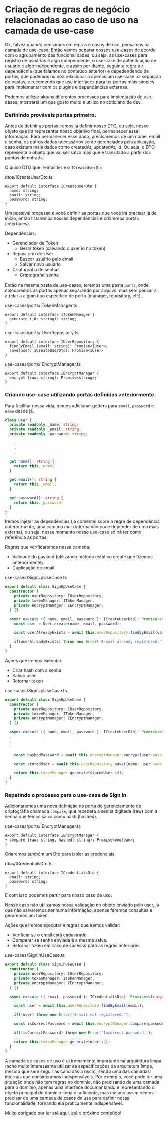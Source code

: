 # Criação de regras de negócio relacionadas ao caso de uso na camada de use-case

Ok, talvez quando pensamos em regras e casos de uso, pensamos na camada de use-case. Então vamos separar nossos use-cases de acordo com o agrupamento das funcionalidades, ou seja, as use-cases para registro de usuários é algo independente, o use-case de autenticação de usuário é algo independente, e assim por diante, seguinte regra de dependêcnia (que falamos no conteúdo anterior) e depedendendo de portas, que podemos ou nõa relacionar a apenas um use-case na separção de pastas, e recomendo que use interfaces para ter portas mais simples para implementar com os plugins e dependências externas.

Podemos utilizar alguns diferentes processos para implentação de use-cases, mostrarei um que gosto muito e utilizo no cotidiano de dev.

### Definindo prováveis portas primeiro.

Antes de definir as portas iremos já definir nosso DTO, ou seja, nosso objeto que irá representar nosso objetivo final, permanecer essa informação.
Para permanecer esse dado, precisaremos de um nome, email e senha, os outros dados necessários serão gerenciados pela aplicação, caso existam mais dados como createdAt, updatedAt, id. Ou seja, o DTO representa o objeto que vai ser salvo mas que é transitado a partir dos pontos de entrada.

O único DTO que iremos ter é o `ICreateUserDto`

dtos/ICreateUserDto.ts
```typescrpit
export default interface ICreateUserDto {
  name: string;
  email: string;
  password: string;
}
```

Um possível processo é você definir as portas que você irá precisar já de inicio, então listaremos nossas dependências e criaremos portas (interfaces).

Dependências:

- Gerenciador de Token
  - Gerar token (salvando o user id no token)
- Repositorio de User
  - Buscar usuário pelo email
  - Salvar novo usuário
- Criptografia de senhas
  - Criptografar senha


Então na mesma pasta de use-cases, teremos uma pasta `ports`, onde colocaremos as portas apenas separando por arquivo, mas sem pensar a atrelar a algum tipo especifico de porta (manager, repository, etc).


use-cases/ports/ITokenManager.ts
```typescrpit
export default interface ITokenManager {
  generate (id: string): string;
}
```


use-cases/ports/IUserRepository.ts
```typescrpit
export default interface IUserRepository {
  findByEmail (email: string): Promise<IUser>;
  save(user: ICreateUserDto): Promise<IUser>
}
```


use-cases/ports/IEncryptManager.ts
```typescrpit
export default interface IEncryptManager {
  encrypt (raw: string): Promise<string>;
}
```

### Criando use-case utilizando portas definidas anteriormente

Para facilitar nossa vida, iremos adicionar getters para `email`, `password` e `name` desde já.

```typescript
class User {
  private readonly _name: string;
  private readonly _email: string;
  private readonly _password: string;

	.
	.
	.

  get name(): string {
    return this._name;
  }

  get email(): string {
    return this._email;
  }

  get password(): string {
    return this._password;
  }
}
```

Iremos injetar as dependências (já comentei sobre a regra de dependência anteriormente, uma camada mais interna não pode depender de uma mais externa), ou seja, nesse momento nosso use-case só irá ter como referência as portas.

Regras que verificaremos nessa camada:
- Validade do payload (utilizando método estático create que fizemos anteriormente).
- Duplicação de email

use-cases/SignUpUseCase.ts
```typescript
export default class SignUpUseCase {
  constructor (
    private userRepository: IUserRepository,
    private tokenManager: ITokenManager,
    private encryptManager: IEncryptManager,
  ) {}

  async execute ({ name, email, password }: ICreateUserDto): Promise<string> {
    const user = User.create(name, email, password);

    const userAlreadyExists = await this.userRepository.findByEmail(user.email);

    if(userAlreadyExists) throw new Error('E-mail already registered.');
  }
}
```

Ações que iremos executar:
- Criar hash com a senha
- Salvar user
- Retornar token

use-cases/SignUpUseCase.ts
```typescript
export default class SignUpUseCase {
  constructor (
    private userRepository: IUserRepository,
    private tokenManager: ITokenManager,
    private encryptManager: IEncryptManager,
  ) {}

  async execute ({ name, email, password }: ICreateUserDto): Promise<string> {
  .
  .
  .

    const hashedPassword = await this.encryptManager.encrypt(user.password);

    const storedUser = await this.userRepository.save({name: user.name, email: user.email, password: hashedPassword });

    return this.tokenManager.generate(storedUser.id);
  }
}
```

### Repetindo o processo para o use-case de Sign In

Adicionaremos uma nova definição na porta de gerenciamento de criptográfia chamada `compare`, que receberá a senha digitada (raw) com a senha que temos salva como hash (hashed).

use-cases/ports/IEncryptManager.ts
```typescrpit
export default interface IEncryptManager {
+ compare (raw: string, hashed: string): Promise<boolean>;
}
```

Criaremos também um Dto para isolar as credenciais.

dtos/ICredentialsDto.ts
```typescrpit
export default interface ICredentialsDto {
  email: string;
  password: string;
}
```

E com isso podemos partir para nosso caso de uso.

Nesse caso não utilizamos nossa validação no objeto enviado pelo user, já que não salvaremos nenhuma informação, apenas faremos consultas e geraremos um token.


Ações que iremos executar e regras que iremos validar:
- Verificar se o email está cadastrado
- Comparar se senha enviada é a mesma salva.
- Retornar token em caso de sucesso para as regras anteriores

use-cases/SignInUseCase.ts
```typescript
export default class SignInUseCase {
  constructor (
    private userRepository: IUserRepository,
    private tokenManager: ITokenManager,
    private encryptManager: IEncryptManager,
  ) {}

  async execute ({ email, password }: ICredentialsDto): Promise<string> {

    const user = await this.userRepository.findByEmail(email);

    if(!user) throw new Error('E-mail not registered.');

    const isCorrectPassword = await this.encryptManager.compare(password, user.password);

    if(!isCorrectPassword) throw new Error('Incorrect password.');

    return this.tokenManager.generate(user.id);
  }
}
```


A camada de casos de uso é extremamente importante na arquitetura limpa (acho muito interessante utilizar as especificações da arquitetura limpa, mesmo que sem seguir as camadas a risca), sendo uma das camadas internas que consideramos indispensáveis. Pór exemplo, você pode ter uma situação onde não tem regras no domínio, não precisando de uma camada para o domínio, apenas uma interface documentando e representando o objeto principal do domínio seria o suficiente, mas mesmo assim iremos precisar de uma camada de casos de use para definir nossa funcionalidade, tornando ela praticamente indispensável.


Muito obrigado por ler até aqui, até o próximo conteúdo!
